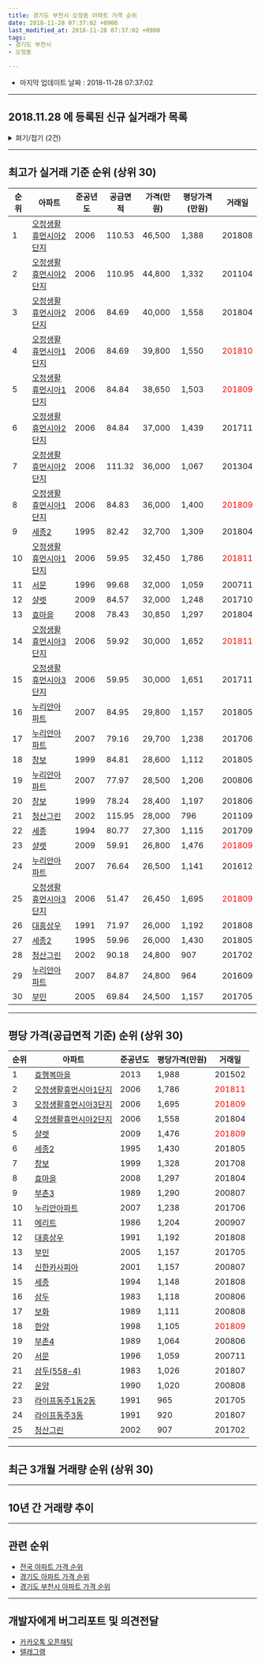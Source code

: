 ```yaml
---
title: 경기도 부천시 오정동 아파트 가격 순위
date: 2018-11-28 07:37:02 +0900
last_modified_at: 2018-11-28 07:37:02 +0900
tags:
- 경기도 부천시
- 오정동

---
```


* 마지막 업데이트 날짜 : 2018-11-28 07:37:02

---

## 2018.11.28 에 등록된 신규 실거래가 목록

<details>
<summary>펴기/접기 (2건)</summary>
<div markdown="1">

|아파트|준공년도|공급면적|가격(만원)|평당가격(만원)|거래일|
|---|---|---|---|---|---|
|[삼두(558-4)](https://search.naver.com/search.naver?query=%EA%B2%BD%EA%B8%B0%EB%8F%84+%EB%B6%80%EC%B2%9C%EC%8B%9C+%EC%98%A4%EC%A0%95%EB%8F%99+%EC%82%BC%EB%91%90%28558-4%29)|1983|51.84|15,000|954|<span style="color:red">201810</span>|
|[오정생활휴먼시아1단지](https://search.naver.com/search.naver?query=%EA%B2%BD%EA%B8%B0%EB%8F%84+%EB%B6%80%EC%B2%9C%EC%8B%9C+%EC%98%A4%EC%A0%95%EB%8F%99+%EC%98%A4%EC%A0%95%EC%83%9D%ED%99%9C%ED%9C%B4%EB%A8%BC%EC%8B%9C%EC%95%841%EB%8B%A8%EC%A7%80)|2006|84.69|38,800|1,511|<span style="color:red">201810</span>|


</div>
</details>

---

## 최고가 실거래 기준 순위 (상위 30)


|순위|아파트|준공년도|공급면적|가격(만원)|평당가격(만원)|거래일|
|---|---|---|---|---|---|---|
|1|[오정생활휴먼시아2단지](https://search.naver.com/search.naver?query=%EA%B2%BD%EA%B8%B0%EB%8F%84+%EB%B6%80%EC%B2%9C%EC%8B%9C+%EC%98%A4%EC%A0%95%EB%8F%99+%EC%98%A4%EC%A0%95%EC%83%9D%ED%99%9C%ED%9C%B4%EB%A8%BC%EC%8B%9C%EC%95%842%EB%8B%A8%EC%A7%80)|2006|110.53|46,500|1,388|201808|
|2|[오정생활휴먼시아2단지](https://search.naver.com/search.naver?query=%EA%B2%BD%EA%B8%B0%EB%8F%84+%EB%B6%80%EC%B2%9C%EC%8B%9C+%EC%98%A4%EC%A0%95%EB%8F%99+%EC%98%A4%EC%A0%95%EC%83%9D%ED%99%9C%ED%9C%B4%EB%A8%BC%EC%8B%9C%EC%95%842%EB%8B%A8%EC%A7%80)|2006|110.95|44,800|1,332|201104|
|3|[오정생활휴먼시아2단지](https://search.naver.com/search.naver?query=%EA%B2%BD%EA%B8%B0%EB%8F%84+%EB%B6%80%EC%B2%9C%EC%8B%9C+%EC%98%A4%EC%A0%95%EB%8F%99+%EC%98%A4%EC%A0%95%EC%83%9D%ED%99%9C%ED%9C%B4%EB%A8%BC%EC%8B%9C%EC%95%842%EB%8B%A8%EC%A7%80)|2006|84.69|40,000|1,558|201804|
|4|[오정생활휴먼시아1단지](https://search.naver.com/search.naver?query=%EA%B2%BD%EA%B8%B0%EB%8F%84+%EB%B6%80%EC%B2%9C%EC%8B%9C+%EC%98%A4%EC%A0%95%EB%8F%99+%EC%98%A4%EC%A0%95%EC%83%9D%ED%99%9C%ED%9C%B4%EB%A8%BC%EC%8B%9C%EC%95%841%EB%8B%A8%EC%A7%80)|2006|84.69|39,800|1,550|<span style="color:red">201810</span>|
|5|[오정생활휴먼시아1단지](https://search.naver.com/search.naver?query=%EA%B2%BD%EA%B8%B0%EB%8F%84+%EB%B6%80%EC%B2%9C%EC%8B%9C+%EC%98%A4%EC%A0%95%EB%8F%99+%EC%98%A4%EC%A0%95%EC%83%9D%ED%99%9C%ED%9C%B4%EB%A8%BC%EC%8B%9C%EC%95%841%EB%8B%A8%EC%A7%80)|2006|84.84|38,650|1,503|<span style="color:red">201809</span>|
|6|[오정생활휴먼시아2단지](https://search.naver.com/search.naver?query=%EA%B2%BD%EA%B8%B0%EB%8F%84+%EB%B6%80%EC%B2%9C%EC%8B%9C+%EC%98%A4%EC%A0%95%EB%8F%99+%EC%98%A4%EC%A0%95%EC%83%9D%ED%99%9C%ED%9C%B4%EB%A8%BC%EC%8B%9C%EC%95%842%EB%8B%A8%EC%A7%80)|2006|84.84|37,000|1,439|201711|
|7|[오정생활휴먼시아2단지](https://search.naver.com/search.naver?query=%EA%B2%BD%EA%B8%B0%EB%8F%84+%EB%B6%80%EC%B2%9C%EC%8B%9C+%EC%98%A4%EC%A0%95%EB%8F%99+%EC%98%A4%EC%A0%95%EC%83%9D%ED%99%9C%ED%9C%B4%EB%A8%BC%EC%8B%9C%EC%95%842%EB%8B%A8%EC%A7%80)|2006|111.32|36,000|1,067|201304|
|8|[오정생활휴먼시아1단지](https://search.naver.com/search.naver?query=%EA%B2%BD%EA%B8%B0%EB%8F%84+%EB%B6%80%EC%B2%9C%EC%8B%9C+%EC%98%A4%EC%A0%95%EB%8F%99+%EC%98%A4%EC%A0%95%EC%83%9D%ED%99%9C%ED%9C%B4%EB%A8%BC%EC%8B%9C%EC%95%841%EB%8B%A8%EC%A7%80)|2006|84.83|36,000|1,400|<span style="color:red">201809</span>|
|9|[세종2](https://search.naver.com/search.naver?query=%EA%B2%BD%EA%B8%B0%EB%8F%84+%EB%B6%80%EC%B2%9C%EC%8B%9C+%EC%98%A4%EC%A0%95%EB%8F%99+%EC%84%B8%EC%A2%852)|1995|82.42|32,700|1,309|201804|
|10|[오정생활휴먼시아1단지](https://search.naver.com/search.naver?query=%EA%B2%BD%EA%B8%B0%EB%8F%84+%EB%B6%80%EC%B2%9C%EC%8B%9C+%EC%98%A4%EC%A0%95%EB%8F%99+%EC%98%A4%EC%A0%95%EC%83%9D%ED%99%9C%ED%9C%B4%EB%A8%BC%EC%8B%9C%EC%95%841%EB%8B%A8%EC%A7%80)|2006|59.95|32,450|1,786|<span style="color:red">201811</span>|
|11|[서문](https://search.naver.com/search.naver?query=%EA%B2%BD%EA%B8%B0%EB%8F%84+%EB%B6%80%EC%B2%9C%EC%8B%9C+%EC%98%A4%EC%A0%95%EB%8F%99+%EC%84%9C%EB%AC%B8)|1996|99.68|32,000|1,059|200711|
|12|[샬렛](https://search.naver.com/search.naver?query=%EA%B2%BD%EA%B8%B0%EB%8F%84+%EB%B6%80%EC%B2%9C%EC%8B%9C+%EC%98%A4%EC%A0%95%EB%8F%99+%EC%83%AC%EB%A0%9B)|2009|84.57|32,000|1,248|201710|
|13|[효마을](https://search.naver.com/search.naver?query=%EA%B2%BD%EA%B8%B0%EB%8F%84+%EB%B6%80%EC%B2%9C%EC%8B%9C+%EC%98%A4%EC%A0%95%EB%8F%99+%ED%9A%A8%EB%A7%88%EC%9D%84)|2008|78.43|30,850|1,297|201804|
|14|[오정생활휴먼시아3단지](https://search.naver.com/search.naver?query=%EA%B2%BD%EA%B8%B0%EB%8F%84+%EB%B6%80%EC%B2%9C%EC%8B%9C+%EC%98%A4%EC%A0%95%EB%8F%99+%EC%98%A4%EC%A0%95%EC%83%9D%ED%99%9C%ED%9C%B4%EB%A8%BC%EC%8B%9C%EC%95%843%EB%8B%A8%EC%A7%80)|2006|59.92|30,000|1,652|<span style="color:red">201811</span>|
|15|[오정생활휴먼시아3단지](https://search.naver.com/search.naver?query=%EA%B2%BD%EA%B8%B0%EB%8F%84+%EB%B6%80%EC%B2%9C%EC%8B%9C+%EC%98%A4%EC%A0%95%EB%8F%99+%EC%98%A4%EC%A0%95%EC%83%9D%ED%99%9C%ED%9C%B4%EB%A8%BC%EC%8B%9C%EC%95%843%EB%8B%A8%EC%A7%80)|2006|59.95|30,000|1,651|201711|
|16|[누리안아파트](https://search.naver.com/search.naver?query=%EA%B2%BD%EA%B8%B0%EB%8F%84+%EB%B6%80%EC%B2%9C%EC%8B%9C+%EC%98%A4%EC%A0%95%EB%8F%99+%EB%88%84%EB%A6%AC%EC%95%88%EC%95%84%ED%8C%8C%ED%8A%B8)|2007|84.95|29,800|1,157|201805|
|17|[누리안아파트](https://search.naver.com/search.naver?query=%EA%B2%BD%EA%B8%B0%EB%8F%84+%EB%B6%80%EC%B2%9C%EC%8B%9C+%EC%98%A4%EC%A0%95%EB%8F%99+%EB%88%84%EB%A6%AC%EC%95%88%EC%95%84%ED%8C%8C%ED%8A%B8)|2007|79.16|29,700|1,238|201706|
|18|[창보](https://search.naver.com/search.naver?query=%EA%B2%BD%EA%B8%B0%EB%8F%84+%EB%B6%80%EC%B2%9C%EC%8B%9C+%EC%98%A4%EC%A0%95%EB%8F%99+%EC%B0%BD%EB%B3%B4)|1999|84.81|28,600|1,112|201805|
|19|[누리안아파트](https://search.naver.com/search.naver?query=%EA%B2%BD%EA%B8%B0%EB%8F%84+%EB%B6%80%EC%B2%9C%EC%8B%9C+%EC%98%A4%EC%A0%95%EB%8F%99+%EB%88%84%EB%A6%AC%EC%95%88%EC%95%84%ED%8C%8C%ED%8A%B8)|2007|77.97|28,500|1,206|200806|
|20|[창보](https://search.naver.com/search.naver?query=%EA%B2%BD%EA%B8%B0%EB%8F%84+%EB%B6%80%EC%B2%9C%EC%8B%9C+%EC%98%A4%EC%A0%95%EB%8F%99+%EC%B0%BD%EB%B3%B4)|1999|78.24|28,400|1,197|201806|
|21|[청산그린](https://search.naver.com/search.naver?query=%EA%B2%BD%EA%B8%B0%EB%8F%84+%EB%B6%80%EC%B2%9C%EC%8B%9C+%EC%98%A4%EC%A0%95%EB%8F%99+%EC%B2%AD%EC%82%B0%EA%B7%B8%EB%A6%B0)|2002|115.95|28,000|796|201109|
|22|[세종](https://search.naver.com/search.naver?query=%EA%B2%BD%EA%B8%B0%EB%8F%84+%EB%B6%80%EC%B2%9C%EC%8B%9C+%EC%98%A4%EC%A0%95%EB%8F%99+%EC%84%B8%EC%A2%85)|1994|80.77|27,300|1,115|201709|
|23|[샬렛](https://search.naver.com/search.naver?query=%EA%B2%BD%EA%B8%B0%EB%8F%84+%EB%B6%80%EC%B2%9C%EC%8B%9C+%EC%98%A4%EC%A0%95%EB%8F%99+%EC%83%AC%EB%A0%9B)|2009|59.91|26,800|1,476|<span style="color:red">201809</span>|
|24|[누리안아파트](https://search.naver.com/search.naver?query=%EA%B2%BD%EA%B8%B0%EB%8F%84+%EB%B6%80%EC%B2%9C%EC%8B%9C+%EC%98%A4%EC%A0%95%EB%8F%99+%EB%88%84%EB%A6%AC%EC%95%88%EC%95%84%ED%8C%8C%ED%8A%B8)|2007|76.64|26,500|1,141|201612|
|25|[오정생활휴먼시아3단지](https://search.naver.com/search.naver?query=%EA%B2%BD%EA%B8%B0%EB%8F%84+%EB%B6%80%EC%B2%9C%EC%8B%9C+%EC%98%A4%EC%A0%95%EB%8F%99+%EC%98%A4%EC%A0%95%EC%83%9D%ED%99%9C%ED%9C%B4%EB%A8%BC%EC%8B%9C%EC%95%843%EB%8B%A8%EC%A7%80)|2006|51.47|26,450|1,695|<span style="color:red">201809</span>|
|26|[대흥상우](https://search.naver.com/search.naver?query=%EA%B2%BD%EA%B8%B0%EB%8F%84+%EB%B6%80%EC%B2%9C%EC%8B%9C+%EC%98%A4%EC%A0%95%EB%8F%99+%EB%8C%80%ED%9D%A5%EC%83%81%EC%9A%B0)|1991|71.97|26,000|1,192|201808|
|27|[세종2](https://search.naver.com/search.naver?query=%EA%B2%BD%EA%B8%B0%EB%8F%84+%EB%B6%80%EC%B2%9C%EC%8B%9C+%EC%98%A4%EC%A0%95%EB%8F%99+%EC%84%B8%EC%A2%852)|1995|59.96|26,000|1,430|201805|
|28|[청산그린](https://search.naver.com/search.naver?query=%EA%B2%BD%EA%B8%B0%EB%8F%84+%EB%B6%80%EC%B2%9C%EC%8B%9C+%EC%98%A4%EC%A0%95%EB%8F%99+%EC%B2%AD%EC%82%B0%EA%B7%B8%EB%A6%B0)|2002|90.18|24,800|907|201702|
|29|[누리안아파트](https://search.naver.com/search.naver?query=%EA%B2%BD%EA%B8%B0%EB%8F%84+%EB%B6%80%EC%B2%9C%EC%8B%9C+%EC%98%A4%EC%A0%95%EB%8F%99+%EB%88%84%EB%A6%AC%EC%95%88%EC%95%84%ED%8C%8C%ED%8A%B8)|2007|84.87|24,800|964|201609|
|30|[부민](https://search.naver.com/search.naver?query=%EA%B2%BD%EA%B8%B0%EB%8F%84+%EB%B6%80%EC%B2%9C%EC%8B%9C+%EC%98%A4%EC%A0%95%EB%8F%99+%EB%B6%80%EB%AF%BC)|2005|69.84|24,500|1,157|201705|


---

## 평당 가격(공급면적 기준) 순위 (상위 30)


|순위|아파트|준공년도|평당가격(만원)|거래일|
|---|---|---|---|---|
|1|[효행복마을](https://search.naver.com/search.naver?query=%EA%B2%BD%EA%B8%B0%EB%8F%84+%EB%B6%80%EC%B2%9C%EC%8B%9C+%EC%98%A4%EC%A0%95%EB%8F%99+%ED%9A%A8%ED%96%89%EB%B3%B5%EB%A7%88%EC%9D%84)|2013|1,988|201502|
|2|[오정생활휴먼시아1단지](https://search.naver.com/search.naver?query=%EA%B2%BD%EA%B8%B0%EB%8F%84+%EB%B6%80%EC%B2%9C%EC%8B%9C+%EC%98%A4%EC%A0%95%EB%8F%99+%EC%98%A4%EC%A0%95%EC%83%9D%ED%99%9C%ED%9C%B4%EB%A8%BC%EC%8B%9C%EC%95%841%EB%8B%A8%EC%A7%80)|2006|1,786|<span style="color:red">201811</span>|
|3|[오정생활휴먼시아3단지](https://search.naver.com/search.naver?query=%EA%B2%BD%EA%B8%B0%EB%8F%84+%EB%B6%80%EC%B2%9C%EC%8B%9C+%EC%98%A4%EC%A0%95%EB%8F%99+%EC%98%A4%EC%A0%95%EC%83%9D%ED%99%9C%ED%9C%B4%EB%A8%BC%EC%8B%9C%EC%95%843%EB%8B%A8%EC%A7%80)|2006|1,695|<span style="color:red">201809</span>|
|4|[오정생활휴먼시아2단지](https://search.naver.com/search.naver?query=%EA%B2%BD%EA%B8%B0%EB%8F%84+%EB%B6%80%EC%B2%9C%EC%8B%9C+%EC%98%A4%EC%A0%95%EB%8F%99+%EC%98%A4%EC%A0%95%EC%83%9D%ED%99%9C%ED%9C%B4%EB%A8%BC%EC%8B%9C%EC%95%842%EB%8B%A8%EC%A7%80)|2006|1,558|201804|
|5|[샬렛](https://search.naver.com/search.naver?query=%EA%B2%BD%EA%B8%B0%EB%8F%84+%EB%B6%80%EC%B2%9C%EC%8B%9C+%EC%98%A4%EC%A0%95%EB%8F%99+%EC%83%AC%EB%A0%9B)|2009|1,476|<span style="color:red">201809</span>|
|6|[세종2](https://search.naver.com/search.naver?query=%EA%B2%BD%EA%B8%B0%EB%8F%84+%EB%B6%80%EC%B2%9C%EC%8B%9C+%EC%98%A4%EC%A0%95%EB%8F%99+%EC%84%B8%EC%A2%852)|1995|1,430|201805|
|7|[창보](https://search.naver.com/search.naver?query=%EA%B2%BD%EA%B8%B0%EB%8F%84+%EB%B6%80%EC%B2%9C%EC%8B%9C+%EC%98%A4%EC%A0%95%EB%8F%99+%EC%B0%BD%EB%B3%B4)|1999|1,328|201708|
|8|[효마을](https://search.naver.com/search.naver?query=%EA%B2%BD%EA%B8%B0%EB%8F%84+%EB%B6%80%EC%B2%9C%EC%8B%9C+%EC%98%A4%EC%A0%95%EB%8F%99+%ED%9A%A8%EB%A7%88%EC%9D%84)|2008|1,297|201804|
|9|[부촌3](https://search.naver.com/search.naver?query=%EA%B2%BD%EA%B8%B0%EB%8F%84+%EB%B6%80%EC%B2%9C%EC%8B%9C+%EC%98%A4%EC%A0%95%EB%8F%99+%EB%B6%80%EC%B4%8C3)|1989|1,290|200807|
|10|[누리안아파트](https://search.naver.com/search.naver?query=%EA%B2%BD%EA%B8%B0%EB%8F%84+%EB%B6%80%EC%B2%9C%EC%8B%9C+%EC%98%A4%EC%A0%95%EB%8F%99+%EB%88%84%EB%A6%AC%EC%95%88%EC%95%84%ED%8C%8C%ED%8A%B8)|2007|1,238|201706|
|11|[에리트](https://search.naver.com/search.naver?query=%EA%B2%BD%EA%B8%B0%EB%8F%84+%EB%B6%80%EC%B2%9C%EC%8B%9C+%EC%98%A4%EC%A0%95%EB%8F%99+%EC%97%90%EB%A6%AC%ED%8A%B8)|1986|1,204|200907|
|12|[대흥상우](https://search.naver.com/search.naver?query=%EA%B2%BD%EA%B8%B0%EB%8F%84+%EB%B6%80%EC%B2%9C%EC%8B%9C+%EC%98%A4%EC%A0%95%EB%8F%99+%EB%8C%80%ED%9D%A5%EC%83%81%EC%9A%B0)|1991|1,192|201808|
|13|[부민](https://search.naver.com/search.naver?query=%EA%B2%BD%EA%B8%B0%EB%8F%84+%EB%B6%80%EC%B2%9C%EC%8B%9C+%EC%98%A4%EC%A0%95%EB%8F%99+%EB%B6%80%EB%AF%BC)|2005|1,157|201705|
|14|[신한카사피아](https://search.naver.com/search.naver?query=%EA%B2%BD%EA%B8%B0%EB%8F%84+%EB%B6%80%EC%B2%9C%EC%8B%9C+%EC%98%A4%EC%A0%95%EB%8F%99+%EC%8B%A0%ED%95%9C%EC%B9%B4%EC%82%AC%ED%94%BC%EC%95%84)|2001|1,157|200807|
|15|[세종](https://search.naver.com/search.naver?query=%EA%B2%BD%EA%B8%B0%EB%8F%84+%EB%B6%80%EC%B2%9C%EC%8B%9C+%EC%98%A4%EC%A0%95%EB%8F%99+%EC%84%B8%EC%A2%85)|1994|1,148|201808|
|16|[삼두](https://search.naver.com/search.naver?query=%EA%B2%BD%EA%B8%B0%EB%8F%84+%EB%B6%80%EC%B2%9C%EC%8B%9C+%EC%98%A4%EC%A0%95%EB%8F%99+%EC%82%BC%EB%91%90)|1983|1,118|200806|
|17|[보화](https://search.naver.com/search.naver?query=%EA%B2%BD%EA%B8%B0%EB%8F%84+%EB%B6%80%EC%B2%9C%EC%8B%9C+%EC%98%A4%EC%A0%95%EB%8F%99+%EB%B3%B4%ED%99%94)|1989|1,111|200808|
|18|[한양](https://search.naver.com/search.naver?query=%EA%B2%BD%EA%B8%B0%EB%8F%84+%EB%B6%80%EC%B2%9C%EC%8B%9C+%EC%98%A4%EC%A0%95%EB%8F%99+%ED%95%9C%EC%96%91)|1998|1,105|<span style="color:red">201809</span>|
|19|[부촌4](https://search.naver.com/search.naver?query=%EA%B2%BD%EA%B8%B0%EB%8F%84+%EB%B6%80%EC%B2%9C%EC%8B%9C+%EC%98%A4%EC%A0%95%EB%8F%99+%EB%B6%80%EC%B4%8C4)|1989|1,064|200806|
|20|[서문](https://search.naver.com/search.naver?query=%EA%B2%BD%EA%B8%B0%EB%8F%84+%EB%B6%80%EC%B2%9C%EC%8B%9C+%EC%98%A4%EC%A0%95%EB%8F%99+%EC%84%9C%EB%AC%B8)|1996|1,059|200711|
|21|[삼두(558-4)](https://search.naver.com/search.naver?query=%EA%B2%BD%EA%B8%B0%EB%8F%84+%EB%B6%80%EC%B2%9C%EC%8B%9C+%EC%98%A4%EC%A0%95%EB%8F%99+%EC%82%BC%EB%91%90%28558-4%29)|1983|1,026|201807|
|22|[운양](https://search.naver.com/search.naver?query=%EA%B2%BD%EA%B8%B0%EB%8F%84+%EB%B6%80%EC%B2%9C%EC%8B%9C+%EC%98%A4%EC%A0%95%EB%8F%99+%EC%9A%B4%EC%96%91)|1990|1,020|200808|
|23|[라이프동주1동2동](https://search.naver.com/search.naver?query=%EA%B2%BD%EA%B8%B0%EB%8F%84+%EB%B6%80%EC%B2%9C%EC%8B%9C+%EC%98%A4%EC%A0%95%EB%8F%99+%EB%9D%BC%EC%9D%B4%ED%94%84%EB%8F%99%EC%A3%BC1%EB%8F%992%EB%8F%99)|1991|965|201705|
|24|[라이프동주3동](https://search.naver.com/search.naver?query=%EA%B2%BD%EA%B8%B0%EB%8F%84+%EB%B6%80%EC%B2%9C%EC%8B%9C+%EC%98%A4%EC%A0%95%EB%8F%99+%EB%9D%BC%EC%9D%B4%ED%94%84%EB%8F%99%EC%A3%BC3%EB%8F%99)|1991|920|201807|
|25|[청산그린](https://search.naver.com/search.naver?query=%EA%B2%BD%EA%B8%B0%EB%8F%84+%EB%B6%80%EC%B2%9C%EC%8B%9C+%EC%98%A4%EC%A0%95%EB%8F%99+%EC%B2%AD%EC%82%B0%EA%B7%B8%EB%A6%B0)|2002|907|201702|


---

## 최근 3개월 거래량 순위 (상위 30)


<div style="width:100%;">
    <canvas id="deal_count_ranking" height="250"></canvas>
</div>


<script>
new Chart(document.getElementById("deal_count_ranking"), {
    type: 'horizontalBar',
    data: {
        labels: ['오정생활휴먼시아3단지', '오정생활휴먼시아1단지', '삼두', '샬렛', '부촌4', '세종2', '대흥상우', '창보', '부촌3', '에리트', '삼두(558-4)', '한양', '오정생활휴먼시아2단지'],
        datasets: [{
            label: '실거래 수',
            data: [11, 7, 5, 3, 2, 2, 1, 1, 1, 1, 1, 1, 1],
            borderColor: "rgba(255, 0, 128, 1)",
            backgroundColor: "rgba(255, 0, 128, 0.5)",
            fill: false,
        }]
    },
    options: {
        responsive: true,
        title: {
            display: true,
            text: '최근 3개월 거래량 순위'
        },
        tooltips: {
            mode: 'index',
            intersect: false,
            callbacks: {
                title: function(tooltipItems, data) {
                    return "실거래 수:";
                },
                label: function(tooltipItem, data) {
                    return data.labels[tooltipItem.index] + ": " + tooltipItem.xLabel;
                }
            }
        },
        hover: {
            mode: 'nearest',
            intersect: true
        },
        scales: {
            xAxes: [{
                display: true,
                scaleLabel: {
                    display: true,
                    labelString: '실거래 수'
                },
                ticks: {
                    suggestedMin: 0,
                }
            }],
            yAxes: [{
                display: true,
                ticks: {
                    autoSkip: false,
                    callback: function(value, index, values) {
                        if (value.length > 15)
                            return value.substr(0, 13) + "...";
                        else
                            return value;
                    }
                },
                scaleLabel: {
                    display: false,
                }
            }]
        }
    }
});

</script>


---

## 10년 간 거래량 추이


<div style="width:100%;">
    <canvas id="deal_progress" height="250"></canvas>
</div>

<script>
new Chart(document.getElementById("deal_progress"), {
    type: 'line',
    data: {
        labels: ['200811','200812','200901','200902','200903','200904','200905','200906','200907','200908','200909','200910','200911','200912','201001','201002','201003','201004','201005','201006','201007','201008','201009','201010','201011','201012','201101','201102','201103','201104','201105','201106','201107','201108','201109','201110','201111','201112','201201','201202','201203','201204','201205','201206','201207','201208','201209','201210','201211','201212','201301','201302','201303','201304','201305','201306','201307','201308','201309','201310','201311','201312','201401','201402','201403','201404','201405','201406','201407','201408','201409','201410','201411','201412','201501','201502','201503','201504','201505','201506','201507','201508','201509','201510','201511','201512','201601','201602','201603','201604','201605','201606','201607','201608','201609','201610','201611','201612','201701','201702','201703','201704','201705','201706','201707','201708','201709','201710','201711','201712','201801','201802','201803','201804','201805','201806','201807','201808','201809','201810','201811'],
        datasets: [{
            label: '실거래 수',
            pointRadius: 1,
            data: [5, 2, 2, 5, 8, 6, 9, 14, 21, 15, 17, 19, 7, 6, 6, 12, 18, 6, 10, 13, 15, 8, 5, 12, 15, 13, 18, 20, 20, 12, 12, 11, 15, 6, 29, 34, 21, 14, 6, 15, 26, 9, 16, 12, 14, 12, 12, 14, 11, 8, 10, 7, 18, 22, 16, 22, 16, 13, 34, 53, 27, 22, 28, 46, 29, 26, 36, 19, 27, 31, 42, 44, 23, 22, 42, 48, 58, 47, 35, 42, 27, 20, 32, 25, 17, 17, 13, 12, 22, 21, 15, 28, 28, 25, 23, 26, 10, 8, 16, 19, 21, 20, 36, 43, 29, 31, 30, 20, 16, 11, 19, 12, 25, 20, 31, 21, 12, 28, 22, 11, 4],
            borderColor: "rgba(255, 201, 14, 1)",
            backgroundColor: "rgba(255, 201, 14, 0.5)",
            fill: true,
        }]
    },
    options: {
        responsive: true,
        title: {
            display: true,
            text: '10년간 거래량 추이'
        },
        tooltips: {
            mode: 'index',
            intersect: false,
        },
        hover: {
            mode: 'nearest',
            intersect: true
        },
        scales: {
            xAxes: [{
                display: true,
                scaleLabel: {
                    display: true,
                    labelString: '년/월'
                }
            }],
            yAxes: [{
                display: true,
                ticks: {
                    suggestedMin: 0,
                },
                scaleLabel: {
                    display: true,
                    labelString: '실거래 수'
                }
            }]
        }
    }
});

</script>


---

## 관련 순위

- [전국 아파트 가격 순위](https://inasie.github.io/apt-ranking/전국)
- [경기도 아파트 가격 순위](https://inasie.github.io/apt-ranking/경기도)
- [경기도 부천시 아파트 가격 순위](https://inasie.github.io/apt-ranking/경기도-부천시)


---

## 개발자에게 버그리포트 및 의견전달

- [카카오톡 오픈채팅](https://open.kakao.com/o/gLJUAP4)
- [텔레그램](https://t.me/inasie)

